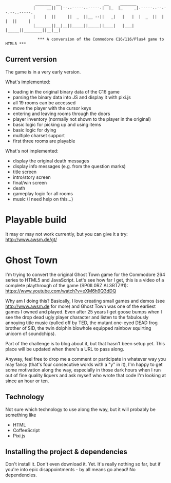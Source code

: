 

```
			 _______  __                   __     _______                         
			|     __||  |--..-----..-----.|  |_  |_     _|.-----..--.--.--..-----.
			|    |  ||     ||  _  ||__ --||   _|   |   |  |  _  ||  |  |  ||     |
			|_______||__|__||_____||_____||____|   |___|  |_____||________||__|__|

			  *** A conversion of the Commodore C16/116/Plus4 game to HTML5 ***

```

## Current version

The game is in a very early version.

What's implemented:
* loading in the original binary data of the C16 game
* parsing the binary data into JS and display it with pixi.js
* all 19 rooms can be accessed
* move the player with the cursor keys
* entering and leaving rooms through the doors
* player inventory (normally not shown to the player in the original)
* basic logic for picking up and using items
* basic logic for dying
* multiple charset support
* first three rooms are playable

What's not implemented:
* display the original death messages
* display info messages (e.g. from the question marks)
* title screen
* intro/story screen
* final/win screen
* death
* gameplay logic for all rooms
* music (I need help on this...)


# Playable build

It may or may not work currently, but you can give it a try:
http://www.awsm.de/gt/


# Ghost Town

I'm trying to convert the original Ghost Town game for the Commodore 264 series to HTML5 and JavaScript. Let's see how far I get, this is a video of a complete playthrough of the game (SP0IL0RZ AL3RTZ!!1): https://www.youtube.com/watch?v=eXM6h9Q3dDQ

Why am I doing this? Basically, I love creating small games and demos (see http://www.awsm.de for more) and Ghost Town was one of the earliest games I owned and played. Even after 25 years I get goose bumps when I see the drop dead ugly player character and listen to the fabulously annoying title music (pulled off by TED, the mutant one-eyed DEAD frog brother of SID, the twin dolphin blowhole equipped rainbow squirting unicorn of soundchips).

Part of the challenge is to blog about it, but that hasn't been setup yet. This place will be updated when there's a URL to pass along.

Anyway, feel free to drop me a comment or participate in whatever way you may fancy (that's four consecutive words with a "y" in it), I'm happy to get some motivation along the way, especially in those dark hours when I run out of fine quality liquers and ask myself who wrote that code I'm looking at since an hour or ten.


## Technology

Not sure which technology to use along the way, but it will probably be something like

* HTML
* CoffeeScript 
* Pixi.js


## Installing the project & dependencies

Don't install it. Don't even download it. Yet.
It's really nothing so far, but if you're into epic disappointments - by all means go ahead!
No dependencies.
